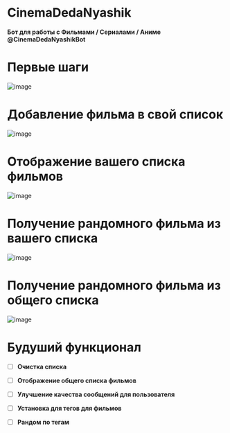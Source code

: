 # CinemaDedaNyashik
**Бот для работы с Фильмами / Сериалами / Аниме** **@CinemaDedaNyashikBot**

# Первые шаги
![image](https://github.com/user-attachments/assets/105659e4-f021-4c5a-9175-d79ab5ce42be)

# Добавление фильма в свой список
![image](https://github.com/user-attachments/assets/155be79c-8ef1-4062-955a-d18053c55573)

# Отображение вашего списка фильмов
![image](https://github.com/user-attachments/assets/615317e4-7966-42d4-868b-e66c8452d643)

# Получение рандомного фильма из вашего списка
![image](https://github.com/user-attachments/assets/15146365-094e-4063-8f64-8ea6a89cdcee)

# Получение рандомного фильма из общего списка
![image](https://github.com/user-attachments/assets/25ce13ed-5c48-42fd-98bf-f8152c721e7f)

# Будуший функционал
- [ ] **Очистка списка**
- [ ] **Отображение общего списка фильмов**
- [ ] **Улучшение качества сообщений для пользователя**
- [ ] **Установка для тегов для фильмов**
- [ ] **Рандом по тегам**

